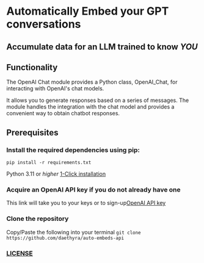 # Automatically Embed your GPT conversations 
## Accumulate data for an LLM trained to know *YOU*

## Functionality
The OpenAI Chat module provides a Python class, OpenAI_Chat, for interacting with OpenAI's chat models. 

It allows you to generate responses based on a series of messages. 
The module handles the integration with the chat model and provides a convenient way to obtain chatbot responses.

## Prerequisites

### Install the required dependencies using pip:
`pip install -r requirements.txt`

Python 3.11 or *higher*
[1-Click installation](https://www.python.org/downloads/)

### Acquire an OpenAI API key if you do not already have one
This link will take you to your keys or to sign-up[OpenAI API key](https://platform.openai.com/account/api-keys)

### Clone the repository 
Copy/Paste the following into your terminal
`git clone https://github.com/daethyra/auto-embeds-api`

### [LICENSE](LICENSE)
